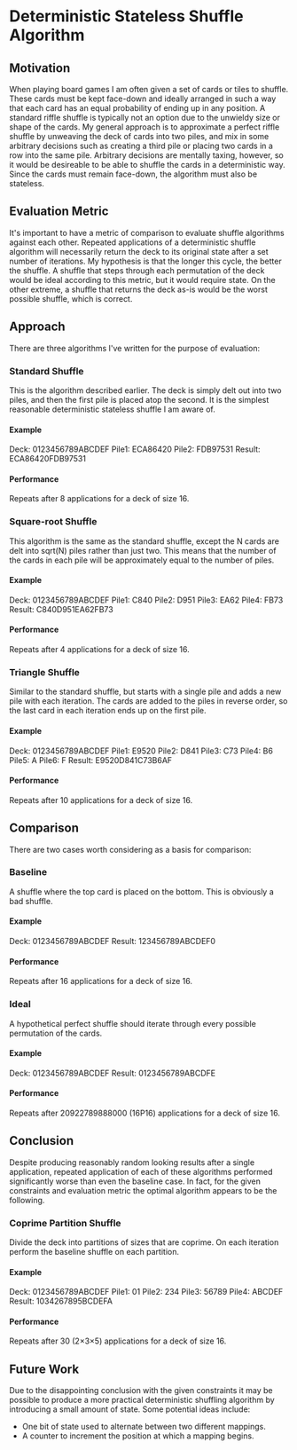 # Deterministic Stateless Shuffle Algorithm

## Motivation
When playing board games I am often given a set of cards or tiles to shuffle. These cards must be kept face-down and ideally arranged in such a way that each card has an equal probability of ending up in any position. A standard riffle shuffle is typically not an option due to the unwieldy size or shape of the cards.
My general approach is to approximate a perfect riffle shuffle by unweaving the deck of cards into two piles, and mix in some arbitrary decisions such as creating a third pile or placing two cards in a row into the same pile. Arbitrary decisions are mentally taxing, however, so it would be desireable to be able to shuffle the cards in a deterministic way. Since the cards must remain face-down, the algorithm must also be stateless.

## Evaluation Metric
It's important to have a metric of comparison to evaluate shuffle algorithms against each other. Repeated applications of a deterministic shuffle algorithm will necessarily return the deck to its original state after a set number of iterations. My hypothesis is that the longer this cycle, the better the shuffle. A shuffle that steps through each permutation of the deck would be ideal according to this metric, but it would require state. On the other extreme, a shuffle that returns the deck as-is would be the worst possible shuffle, which is correct.

## Approach
There are three algorithms I've written for the purpose of evaluation:

### Standard Shuffle
This is the algorithm described earlier. The deck is simply delt out into two piles, and then the first pile is placed atop the second. It is the simplest reasonable deterministic stateless shuffle I am aware of.
#### Example
Deck: 0123456789ABCDEF
Pile1: ECA86420
Pile2: FDB97531
Result: ECA86420FDB97531
#### Performance
Repeats after 8 applications for a deck of size 16.

### Square-root Shuffle
This algorithm is the same as the standard shuffle, except the N cards are delt into sqrt(N) piles rather than just two. This means that the number of the cards in each pile will be approximately equal to the number of piles.
#### Example
Deck: 0123456789ABCDEF
Pile1: C840
Pile2: D951
Pile3: EA62
Pile4: FB73
Result: C840D951EA62FB73
#### Performance
Repeats after 4 applications for a deck of size 16.

### Triangle Shuffle
Similar to the standard shuffle, but starts with a single pile and adds a new pile with each iteration. The cards are added to the piles in reverse order, so the last card in each iteration ends up on the first pile.
#### Example
Deck: 0123456789ABCDEF
Pile1: E9520
Pile2: D841
Pile3: C73
Pile4: B6
Pile5: A
Pile6: F
Result: E9520D841C73B6AF
#### Performance
Repeats after 10 applications for a deck of size 16.

## Comparison
There are two cases worth considering as a basis for comparison:

### Baseline
A shuffle where the top card is placed on the bottom. This is obviously a bad shuffle.
#### Example
Deck: 0123456789ABCDEF
Result: 123456789ABCDEF0
#### Performance
Repeats after 16 applications for a deck of size 16.

### Ideal
A hypothetical perfect shuffle should iterate through every possible permutation of the cards.
#### Example
Deck: 0123456789ABCDEF
Result: 0123456789ABCDFE
#### Performance
Repeats after 20922789888000 (16P16) applications for a deck of size 16.

## Conclusion
Despite producing reasonably random looking results after a single application, repeated application of each of these algorithms performed significantly worse than even the baseline case. In fact, for the given constraints and evaluation metric the optimal algorithm appears to be the following.

### Coprime Partition Shuffle
Divide the deck into partitions of sizes that are coprime. On each iteration perform the baseline shuffle on each partition.
#### Example
Deck: 0123456789ABCDEF
Pile1: 01
Pile2: 234
Pile3: 56789
Pile4: ABCDEF
Result: 1034267895BCDEFA
#### Performance
Repeats after 30 (2×3×5) applications for a deck of size 16.

## Future Work
Due to the disappointing conclusion with the given constraints it may be possible to produce a more practical deterministic shuffling algorithm by introducing a small amount of state. Some potential ideas include:
* One bit of state used to alternate between two different mappings.
* A counter to increment the position at which a mapping begins.
